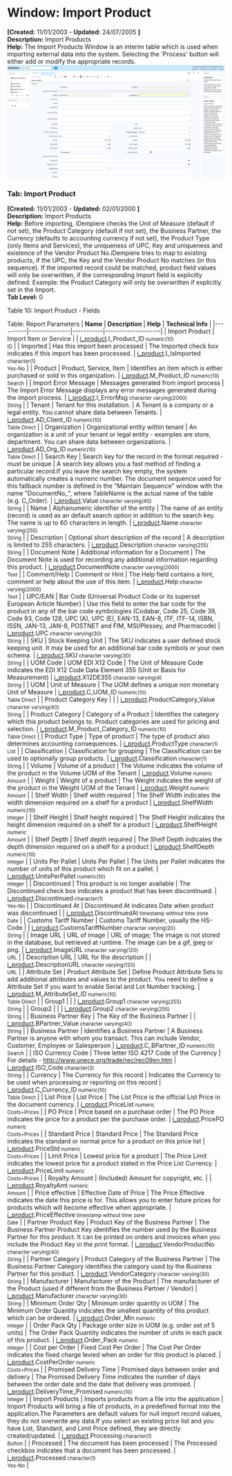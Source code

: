 # Window: Import Product

**[Created:** 11/01/2003 - **Updated:** 24/07/2005 **]**  
**Description:** Import Products  
**Help:** The Import Products Window is an interim table which is used when importing external data into the system.  Selecting the &#x27;Process&#x27; button will either add or modify the appropriate records.  
![](/img/docs/manual/ImportProduct-Window_iDempiere_v12.0.0.png)

### Tab: Import Product

**[Created:** 11/01/2003 - **Updated:** 02/01/2000 **]**   
**Description:** Import Products  
**Help:** Before importing, iDempiere checks the Unit of Measure (default if not set), the Product Category (default if not set), the Business Partner, the Currency (defaults to accounting currency if not set), the Product Type (only Items and Services), the uniqueness of UPC, Key and uniqueness and existence of the Vendor Product No.iDempiere tries to map to existing products, if the UPC, the Key and the Vendor Product No matches (in this sequence). If the imported record could be matched, product field values will only be overwritten, if the corresponding  Import field is explicitly defined.  Example: the Product Category will only be overwritten if explicitly set in the Import.  
**Tab Level:** 0

Table 10: Import Product - Fields 

Table: Report Parameters
| **Name** | **Description** | **Help** | **Technical Info** |
|----------|---------------|-----------|--------------------|
| Import Product | Import Item or Service |  | [i_product](https://idempiere-schemaspy.muriloht.com/adempiere/tables/i_product.html).I_Product_ID<small> numeric(10) <br/> ID</small> | 
| Imported | Has this import been processed | The Imported check box indicates if this import has been processed. | [i_product](https://idempiere-schemaspy.muriloht.com/adempiere/tables/i_product.html).I_IsImported<small> character(1) <br/> Yes-No</small> | 
| Product | Product, Service, Item | Identifies an item which is either purchased or sold in this organization. | [i_product](https://idempiere-schemaspy.muriloht.com/adempiere/tables/i_product.html).M_Product_ID<small> numeric(10) <br/> Search</small> | 
| Import Error Message | Messages generated from import process | The Import Error Message displays any error messages generated during the import process. | [i_product](https://idempiere-schemaspy.muriloht.com/adempiere/tables/i_product.html).I_ErrorMsg<small> character varying(2000) <br/> String</small> | 
| Tenant | Tenant for this installation. | A Tenant is a company or a legal entity. You cannot share data between Tenants. | [i_product](https://idempiere-schemaspy.muriloht.com/adempiere/tables/i_product.html).AD_Client_ID<small> numeric(10) <br/> Table Direct</small> | 
| Organization | Organizational entity within tenant | An organization is a unit of your tenant or legal entity - examples are store, department. You can share data between organizations. | [i_product](https://idempiere-schemaspy.muriloht.com/adempiere/tables/i_product.html).AD_Org_ID<small> numeric(10) <br/> Table Direct</small> | 
| Search Key | Search key for the record in the format required - must be unique | A search key allows you a fast method of finding a particular record.If you leave the search key empty, the system automatically creates a numeric number.  The document sequence used for this fallback number is defined in the &quot;Maintain Sequence&quot; window with the name &quot;DocumentNo_&quot;, where TableName is the actual name of the table (e.g. C_Order). | [i_product](https://idempiere-schemaspy.muriloht.com/adempiere/tables/i_product.html).Value<small> character varying(40) <br/> String</small> | 
| Name | Alphanumeric identifier of the entity | The name of an entity (record) is used as an default search option in addition to the search key. The name is up to 60 characters in length. | [i_product](https://idempiere-schemaspy.muriloht.com/adempiere/tables/i_product.html).Name<small> character varying(255) <br/> String</small> | 
| Description | Optional short description of the record | A description is limited to 255 characters. | [i_product](https://idempiere-schemaspy.muriloht.com/adempiere/tables/i_product.html).Description<small> character varying(255) <br/> String</small> | 
| Document Note | Additional information for a Document | The Document Note is used for recording any additional information regarding this product. | [i_product](https://idempiere-schemaspy.muriloht.com/adempiere/tables/i_product.html).DocumentNote<small> character varying(2000) <br/> Text</small> | 
| Comment/Help | Comment or Hint | The Help field contains a hint, comment or help about the use of this item. | [i_product](https://idempiere-schemaspy.muriloht.com/adempiere/tables/i_product.html).Help<small> character varying(2000) <br/> Text</small> | 
| UPC/EAN | Bar Code (Universal Product Code or its superset European Article Number) | Use this field to enter the bar code for the product in any of the bar code symbologies (Codabar, Code 25, Code 39, Code 93, Code 128, UPC (A), UPC (E), EAN-13, EAN-8, ITF, ITF-14, ISBN, ISSN, JAN-13, JAN-8, POSTNET and FIM, MSI/Plessey, and Pharmacode) | [i_product](https://idempiere-schemaspy.muriloht.com/adempiere/tables/i_product.html).UPC<small> character varying(30) <br/> String</small> | 
| SKU | Stock Keeping Unit | The SKU indicates a user defined stock keeping unit.  It may be used for an additional bar code symbols or your own schema. | [i_product](https://idempiere-schemaspy.muriloht.com/adempiere/tables/i_product.html).SKU<small> character varying(30) <br/> String</small> | 
| UOM Code | UOM EDI X12 Code | The Unit of Measure Code indicates the EDI X12 Code Data Element 355 (Unit or Basis for Measurement) | [i_product](https://idempiere-schemaspy.muriloht.com/adempiere/tables/i_product.html).X12DE355<small> character varying(4) <br/> String</small> | 
| UOM | Unit of Measure | The UOM defines a unique non monetary Unit of Measure | [i_product](https://idempiere-schemaspy.muriloht.com/adempiere/tables/i_product.html).C_UOM_ID<small> numeric(10) <br/> Table Direct</small> | 
| Product Category Key |  |  | [i_product](https://idempiere-schemaspy.muriloht.com/adempiere/tables/i_product.html).ProductCategory_Value<small> character varying(40) <br/> String</small> | 
| Product Category | Category of a Product | Identifies the category which this product belongs to.  Product categories are used for pricing and selection. | [i_product](https://idempiere-schemaspy.muriloht.com/adempiere/tables/i_product.html).M_Product_Category_ID<small> numeric(10) <br/> Table Direct</small> | 
| Product Type | Type of product | The type of product also determines accounting consequences. | [i_product](https://idempiere-schemaspy.muriloht.com/adempiere/tables/i_product.html).ProductType<small> character(1) <br/> List</small> | 
| Classification | Classification for grouping | The Classification can be used to optionally group products. | [i_product](https://idempiere-schemaspy.muriloht.com/adempiere/tables/i_product.html).Classification<small> character(1) <br/> String</small> | 
| Volume | Volume of a product | The Volume indicates the volume of the product in the Volume UOM of the Tenant | [i_product](https://idempiere-schemaspy.muriloht.com/adempiere/tables/i_product.html).Volume<small> numeric <br/> Amount</small> | 
| Weight | Weight of a product | The Weight indicates the weight  of the product in the Weight UOM of the Tenant | [i_product](https://idempiere-schemaspy.muriloht.com/adempiere/tables/i_product.html).Weight<small> numeric <br/> Amount</small> | 
| Shelf Width | Shelf width required | The Shelf Width indicates the width dimension required on a shelf for a product | [i_product](https://idempiere-schemaspy.muriloht.com/adempiere/tables/i_product.html).ShelfWidth<small> numeric(10) <br/> Integer</small> | 
| Shelf Height | Shelf height required | The Shelf Height indicates the height dimension required on a shelf for a product | [i_product](https://idempiere-schemaspy.muriloht.com/adempiere/tables/i_product.html).ShelfHeight<small> numeric <br/> Amount</small> | 
| Shelf Depth | Shelf depth required | The Shelf Depth indicates the depth dimension required on a shelf for a product | [i_product](https://idempiere-schemaspy.muriloht.com/adempiere/tables/i_product.html).ShelfDepth<small> numeric(10) <br/> Integer</small> | 
| Units Per Pallet | Units Per Pallet | The Units per Pallet indicates the number of units of this product which fit on a pallet. | [i_product](https://idempiere-schemaspy.muriloht.com/adempiere/tables/i_product.html).UnitsPerPallet<small> numeric(10) <br/> Integer</small> | 
| Discontinued | This product is no longer available | The Discontinued check box indicates a product that has been discontinued. | [i_product](https://idempiere-schemaspy.muriloht.com/adempiere/tables/i_product.html).Discontinued<small> character(1) <br/> Yes-No</small> | 
| Discontinued At | Discontinued At indicates Date when product was discontinued |  | [i_product](https://idempiere-schemaspy.muriloht.com/adempiere/tables/i_product.html).DiscontinuedAt<small> timestamp without time zone <br/> Date</small> | 
| Customs Tariff Number | Customs Tariff Number, usually the HS-Code |  | [i_product](https://idempiere-schemaspy.muriloht.com/adempiere/tables/i_product.html).CustomsTariffNumber<small> character varying(20) <br/> String</small> | 
| Image URL | URL of  image | URL of image; The image is not stored in the database, but retrieved at runtime. The image can be a gif, jpeg or png. | [i_product](https://idempiere-schemaspy.muriloht.com/adempiere/tables/i_product.html).ImageURL<small> character varying(120) <br/> URL</small> | 
| Description URL | URL for the description |  | [i_product](https://idempiere-schemaspy.muriloht.com/adempiere/tables/i_product.html).DescriptionURL<small> character varying(120) <br/> URL</small> | 
| Attribute Set | Product Attribute Set | Define Product Attribute Sets to add additional attributes and values to the product. You need to define a Attribute Set if you want to enable Serial and Lot Number tracking. | [i_product](https://idempiere-schemaspy.muriloht.com/adempiere/tables/i_product.html).M_AttributeSet_ID<small> numeric(10) <br/> Table Direct</small> | 
| Group1 |  |  | [i_product](https://idempiere-schemaspy.muriloht.com/adempiere/tables/i_product.html).Group1<small> character varying(255) <br/> String</small> | 
| Group2 |  |  | [i_product](https://idempiere-schemaspy.muriloht.com/adempiere/tables/i_product.html).Group2<small> character varying(255) <br/> String</small> | 
| Business Partner Key | The Key of the Business Partner |  | [i_product](https://idempiere-schemaspy.muriloht.com/adempiere/tables/i_product.html).BPartner_Value<small> character varying(40) <br/> String</small> | 
| Business Partner | Identifies a Business Partner | A Business Partner is anyone with whom you transact.  This can include Vendor, Customer, Employee or Salesperson | [i_product](https://idempiere-schemaspy.muriloht.com/adempiere/tables/i_product.html).C_BPartner_ID<small> numeric(10) <br/> Search</small> | 
| ISO Currency Code | Three letter ISO 4217 Code of the Currency | For details - http://www.unece.org/trade/rec/rec09en.htm | [i_product](https://idempiere-schemaspy.muriloht.com/adempiere/tables/i_product.html).ISO_Code<small> character(3) <br/> String</small> | 
| Currency | The Currency for this record | Indicates the Currency to be used when processing or reporting on this record | [i_product](https://idempiere-schemaspy.muriloht.com/adempiere/tables/i_product.html).C_Currency_ID<small> numeric(10) <br/> Table Direct</small> | 
| List Price | List Price | The List Price is the official List Price in the document currency. | [i_product](https://idempiere-schemaspy.muriloht.com/adempiere/tables/i_product.html).PriceList<small> numeric <br/> Costs+Prices</small> | 
| PO Price | Price based on a purchase order | The PO Price indicates the price for a product per the purchase order. | [i_product](https://idempiere-schemaspy.muriloht.com/adempiere/tables/i_product.html).PricePO<small> numeric <br/> Costs+Prices</small> | 
| Standard Price | Standard Price | The Standard Price indicates the standard or normal price for a product on this price list | [i_product](https://idempiere-schemaspy.muriloht.com/adempiere/tables/i_product.html).PriceStd<small> numeric <br/> Costs+Prices</small> | 
| Limit Price | Lowest price for a product | The Price Limit indicates the lowest price for a product stated in the Price List Currency. | [i_product](https://idempiere-schemaspy.muriloht.com/adempiere/tables/i_product.html).PriceLimit<small> numeric <br/> Costs+Prices</small> | 
| Royalty Amount | (Included) Amount for copyright, etc. |  | [i_product](https://idempiere-schemaspy.muriloht.com/adempiere/tables/i_product.html).RoyaltyAmt<small> numeric <br/> Amount</small> | 
| Price effective | Effective Date of Price | The Price Effective indicates the date this price is for. This allows you to enter future prices for products which will become effective when appropriate. | [i_product](https://idempiere-schemaspy.muriloht.com/adempiere/tables/i_product.html).PriceEffective<small> timestamp without time zone <br/> Date</small> | 
| Partner Product Key | Product Key of the Business Partner | The Business Partner Product Key identifies the number used by the Business Partner for this product. It can be printed on orders and invoices when you include the Product Key in the print format. | [i_product](https://idempiere-schemaspy.muriloht.com/adempiere/tables/i_product.html).VendorProductNo<small> character varying(40) <br/> String</small> | 
| Partner Category | Product Category of the Business Partner | The Business Partner Category identifies the category used by the Business Partner for this product. | [i_product](https://idempiere-schemaspy.muriloht.com/adempiere/tables/i_product.html).VendorCategory<small> character varying(30) <br/> String</small> | 
| Manufacturer | Manufacturer of the Product | The manufacturer of the Product (used if different from the Business Partner / Vendor) | [i_product](https://idempiere-schemaspy.muriloht.com/adempiere/tables/i_product.html).Manufacturer<small> character varying(30) <br/> String</small> | 
| Minimum Order Qty | Minimum order quantity in UOM | The Minimum Order Quantity indicates the smallest quantity of this product which can be ordered. | [i_product](https://idempiere-schemaspy.muriloht.com/adempiere/tables/i_product.html).Order_Min<small> numeric <br/> Integer</small> | 
| Order Pack Qty | Package order size in UOM (e.g. order set of 5 units) | The Order Pack Quantity indicates the number of units in each pack of this product. | [i_product](https://idempiere-schemaspy.muriloht.com/adempiere/tables/i_product.html).Order_Pack<small> numeric <br/> Integer</small> | 
| Cost per Order | Fixed Cost Per Order | The Cost Per Order indicates the fixed charge levied when an order for this product is placed. | [i_product](https://idempiere-schemaspy.muriloht.com/adempiere/tables/i_product.html).CostPerOrder<small> numeric <br/> Costs+Prices</small> | 
| Promised Delivery Time | Promised days between order and delivery | The Promised Delivery Time indicates the number of days between the order date and the date that delivery was promised. | [i_product](https://idempiere-schemaspy.muriloht.com/adempiere/tables/i_product.html).DeliveryTime_Promised<small> numeric(10) <br/> Integer</small> | 
| Import Products  | Imports products from a file into the application | Import Products will bring a file of products, in a predefined format into the application.The Parameters are default values for null import record values, they do not overwrite any data.If you select an existing price list and you have List, Standard, and Limit Price defined, they are directly created/updated. | [i_product](https://idempiere-schemaspy.muriloht.com/adempiere/tables/i_product.html).Processing<small> character(1) <br/> Button</small> | 
| Processed | The document has been processed | The Processed checkbox indicates that a document has been processed. | [i_product](https://idempiere-schemaspy.muriloht.com/adempiere/tables/i_product.html).Processed<small> character(1) <br/> Yes-No</small> | 


